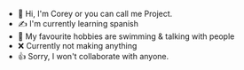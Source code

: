 - 👋 Hi, I'm Corey or you can call me Project.
- ✍️ I'm currently learning spanish
- 💝 My favourite hobbies are swimming & talking with people
- ❌ Currently not making anything
- 👍 Sorry, I won't collaborate with anyone.
